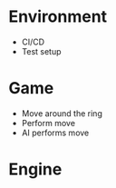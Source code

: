 # Environment

- CI/CD
- Test setup

# Game

- Move around the ring
- Perform move
- AI performs move

# Engine
